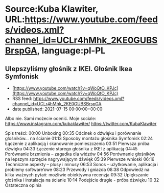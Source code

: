 # Source:Kuba Klawiter, URL:https://www.youtube.com/feeds/videos.xml?channel_id=UCLr4hMhk_2KE0GUBSBrspGA, language:pl-PL

## Ulepszyliśmy głośnik z IKEI. Głośnik Ikea Symfonisk
 - [https://www.youtube.com/watch?v=qWoQtO_KPJc](https://www.youtube.com/watch?v=qWoQtO_KPJc)
 - RSS feed: https://www.youtube.com/feeds/videos.xml?channel_id=UCLr4hMhk_2KE0GUBSBrspGA
 - date published: 2021-07-15 00:00:00+00:00

Albo nie. Sami możecie ocenić.
Moje sociale:
https://www.instagram.com/kubaklawiter/
https://twitter.com/KubaKlawiter

Spis treści:
00:00 Unboxing
00:35 Odcinek o dźwięku i porównanie głośników… na ścianie
01:13 Sposoby montażu głośnika Symfonisk
02:24 Łączenie z aplikacją i skanowanie pomieszczenia
03:51 Pierwsza próba dźwięku
04:33 Łączenie starego głośnika z IKEI z aplikacją
04:45 Porównanie brzmienia – zagadka dla widzów
04:56 Porównanie głośników na lepszym sprzęcie nagrywającym dźwięk
05:39 Pierwsze wnioski
06:16 Techniczne aspekty – plusy i minusy
06:53 Sonos – użytkowanie, aplikacja i problemy software’owe
08:23 Przewody i gniazda
08:38 Odpowiedź na kilka ważnych pytań: możliwie obiektywna recenzja
09:32 Upiększanie głośnika i instalacja na ścianie
10:14 Podejście drugie - próba dźwięku
10:32 Ostateczna opinia

